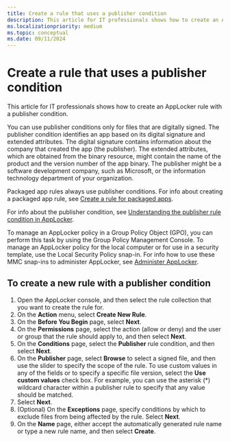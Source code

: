 ```yaml
---
title: Create a rule that uses a publisher condition
description: This article for IT professionals shows how to create an AppLocker rule with a publisher condition.
ms.localizationpriority: medium
ms.topic: conceptual
ms.date: 09/11/2024
---
```


# Create a rule that uses a publisher condition

This article for IT professionals shows how to create an AppLocker rule with a publisher condition.

You can use publisher conditions only for files that are digitally signed. The publisher condition identifies an app based on its digital signature and extended attributes. The digital signature contains information about the company that created the app (the publisher). The extended attributes, which are obtained from the binary resource, might contain the name of the product and the version number of the app binary. The publisher might be a software development company, such as Microsoft, or the information technology department of your organization.

Packaged app rules always use publisher conditions. For info about creating a packaged app rule, see [Create a rule for packaged apps](create-a-rule-for-packaged-apps.md).

For info about the publisher condition, see [Understanding the publisher rule condition in AppLocker](understanding-the-publisher-rule-condition-in-applocker.md).

To manage an AppLocker policy in a Group Policy Object (GPO), you can perform this task by using the Group Policy Management Console. To manage an AppLocker policy for the local computer or for use in a security template, use the Local Security Policy snap-in. For info how to use these MMC snap-ins to administer AppLocker, see [Administer AppLocker](administer-applocker.md#using-the-mmc-snap-ins-to-administer-applocker).

## To create a new rule with a publisher condition

1. Open the AppLocker console, and then select the rule collection that you want to create the rule for.
2. On the **Action** menu, select **Create New Rule**.
3. On the **Before You Begin** page, select **Next**.
4. On the **Permissions** page, select the action (allow or deny) and the user or group that the rule should apply to, and then select **Next**.
5. On the **Conditions** page, select the **Publisher** rule condition, and then select **Next**.
6. On the **Publisher** page, select **Browse** to select a signed file, and then use the slider to specify the scope of the rule. To use custom values in any of the fields or to specify a specific file version, select the **Use custom values** check box. For example, you can use the asterisk (\*) wildcard character within a publisher rule to specify that any value should be matched.
7. Select **Next**.
8. (Optional) On the **Exceptions** page, specify conditions by which to exclude files from being affected by the rule. Select **Next**.
9. On the **Name** page, either accept the automatically generated rule name or type a new rule name, and then select **Create**.

